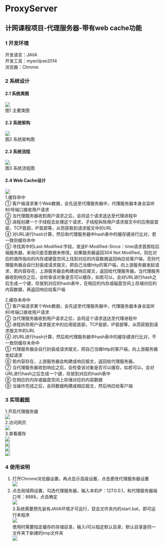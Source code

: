 # ProxyServer
计网课程项目-代理服务器-带有web cache功能
--------------------------------------

### 1	开发环境<br>
开发语言：JAVA<br>
开发工具：myeclipse2014<br>
浏览器：Chrome<br>

### 2	系统设计<br>
#### 2.1 系统类图<br>
![](https://github.com/EccentricBox/ProxyServer/blob/master/PNG/1.jpg)<br>
图1 主要类图<br>

#### 2.2 系统架构<br>
![](https://github.com/EccentricBox/ProxyServer/blob/master/PNG/2.png)<br>
图2 系统架构图<br>
#### 2.3 系统流程<br>
![](https://github.com/EccentricBox/ProxyServer/blob/master/PNG/3.png) <br>
图3 系统流程图<br>
#### 2.4	Web Cache设计<br>
 ![](https://github.com/EccentricBox/ProxyServer/blob/master/PNG/4.png)<br>
1.缓存命中<br>
① 客户端请求某个Web数据，会先送至代理服务器中，代理服务器本身会监听80号端口接收用户请求<br>
② 当代理服务器收到用户请求之后，会将这个请求送达至代理进程中<br>
③ 进程创建一个子线程去处理这个请求，子线程拆除用户请求报文中的应用层首部，TCP首部，IP首部等，从而获取到请求报文中的URL<br>
④ 对URL进行hash计算，然后和代理服务器中hash表中的缓存键进行比对，若一致则缓存命中<br>
⑤ 寻找其中的Last-Modified:字段，发送If-Modified-Since：time请求首部给后端服务器，来询问是否数据未修改。如果服务器返回304 Not Modified，则在对应的值所指向的内存或硬盘空间上找到对应的内容数据返回响应给客户端，否则代理服务器会自行封装成请求报文，把自己当做http的客户端，向上游服务器发起请求，若内容存在，上游服务器会构建成响应报文，返回给代理服务器。当代理服务器收到响应之后，会检查该对象是否可以缓存，如若可以，会对URL进行hash之后生成一个键，存放到对应的hash表中，在相应的内存或磁盘空间上存储对应的内容数据，再返回响应给客户端<br>


2.缓存未命中<br>
① 客户端请求某个Web数据，会先送至代理服务器中，代理服务器本身会监听80号端口接收用户请求<br>
② 当代理服务器收到用户请求之后，会将这个请求送达至代理进程中<br>
③ 进程拆除用户请求报文中的应用层首部，TCP首部，IP首部等，从而获取到请求报文中的URL<br>
④ 对URL进行hash计算，然后和代理服务器中hash表中的缓存键进行比对，不一致则缓存未命中<br>
⑤ 代理服务器会自行封装成请求报文，把自己当做http的客户端，向上游服务器发起请求<br>
⑥ 若内容存在，上游服务器会构建成响应报文，返回给代理服务器。<br>
⑦ 当代理服务器收到响应之后，会检查该对象是否可以缓存，如若可以，会对URL进行hash之后生成一个键，存放到对应的hash表中<br>
⑧ 在相应的内存或磁盘空间上存储对应的内容数据<br>
⑨ 当操作完成之后，会将数据构建成相应报文，然后响应给客户端<br>



### 3 实现截图<br>
1.开启代理服务器<br>
 ![](https://github.com/EccentricBox/ProxyServer/blob/master/PNG/5.png)<br>
2.访问网页<br>
 ![](https://github.com/EccentricBox/ProxyServer/blob/master/PNG/6.png)<br>
3.查看缓存<br>
![](https://github.com/EccentricBox/ProxyServer/blob/master/PNG/7.png)<br> 
 ![](https://github.com/EccentricBox/ProxyServer/blob/master/PNG/8.png)<br>
  ![](https://github.com/EccentricBox/ProxyServer/blob/master/PNG/9.png)<br>
  ![](https://github.com/EccentricBox/ProxyServer/blob/master/PNG/10.png)<br>
### 4 使用说明<br>
1.	打开Chrome浏览器设置，再点显示高级设置，点击更改代理服务器设置<br>
![](https://github.com/EccentricBox/ProxyServer/blob/master/PNG/11.png)<br>
2.	点击局域网设置，勾选代理服务器，输入本机IP：127.0.0.1，和代理服务器端口号：8888，点击确定<br>
![](https://github.com/EccentricBox/ProxyServer/blob/master/PNG/12.png)<br>
3.系统需要预先装有JAVA环境才可运行，双击文件夹内的start.bat，即可运行本程序<br>
 ![](https://github.com/EccentricBox/ProxyServer/blob/master/PNG/13.png)<br>
使用时需要指定缓存的存储目录，输入t可以指定默认目录，默认目录是同一文件夹下新建的tmp文件夹<br>
![](https://github.com/EccentricBox/ProxyServer/blob/master/PNG/14.png)<br>
